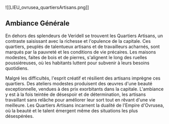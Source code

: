 
![[LIEU_ovrusea_quartiersArtisans.png]]

## Ambiance Générale

En dehors des splendeurs de Veridell se trouvent les Quartiers Artisans, un contraste saisissant avec la richesse et l'opulence de la capitale. Ces quartiers, peuplés de talentueux artisans et de travailleurs acharnés, sont marqués par la pauvreté et les conditions de vie précaires. Les maisons modestes, faites de bois et de pierres, s'alignent le long des ruelles poussiéreuses, où les habitants luttent pour subvenir à leurs besoins quotidiens.

Malgré les difficultés, l'esprit créatif et résilient des artisans imprègne ces quartiers. Des ateliers modestes produisent des œuvres d'une beauté exceptionnelle, vendues à des prix exorbitants dans la capitale. L'ambiance y est à la fois teintée de désespoir et de détermination, les artisans travaillant sans relâche pour améliorer leur sort tout en rêvant d'une vie meilleure. Les Quartiers Artisans incarnent la dualité de l'Empire d'Ovrusea, où la beauté et le talent émergent même des situations les plus désespérées.